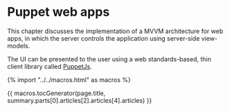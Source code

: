 # Puppet web apps

This chapter discusses the implementation of a MVVM architecture for web apps, in which the server controls the application using server-side view-models.

The UI can be presented to the user using a web standards-based, thin client library called [PuppetJs](/guides/puppet-web-apps/puppet.html).

{% import "../../macros.html" as macros %}

{{ macros.tocGenerator(page.title, summary.parts[0].articles[2].articles[4].articles) }}
